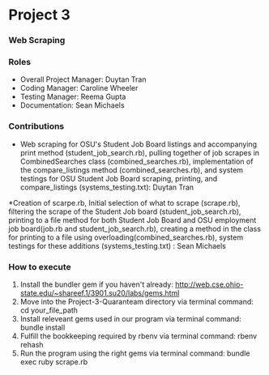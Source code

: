 # Project 3
### Web Scraping

### Roles
* Overall Project Manager: Duytan Tran
* Coding Manager: Caroline Wheeler
* Testing Manager: Reema Gupta
* Documentation: Sean Michaels

### Contributions
* Web scraping for OSU's Student Job Board listings and accompanying print method (student_job_search.rb), pulling together of job scrapes in CombinedSearches class (combined_searches.rb), implementation of the compare_listings method (combined_searches.rb), and system testings for OSU Student Job Board scraping, printing, and compare_listings (systems_testing.txt): Duytan Tran

*Creation of scarpe.rb, Initial selection of what to scrape (scrape.rb), filtering the scrape of the Student Job board (student_job_search.rb), printing to a file method for both Student Job Board and OSU employment job board(job.rb and student_job_search.rb), creating a method in the class for printing to a file using overloading(combined_searches.rb), system testings for these additions (systems_testing.txt) : Sean Michaels 

### How to execute
1. Install the bundler gem if you haven't already: http://web.cse.ohio-state.edu/~shareef.1/3901.su20/labs/gems.html
2. Move into the Project-3-Quaranteam directory via terminal command: cd your_file_path
3. Install releveant gems used in our program via terminal command: bundle install
4. Fulfill the bookkeeping required by rbenv via terminal command: rbenv rehash
5. Run the program using the right gems via terminal command: bundle exec ruby scrape.rb
